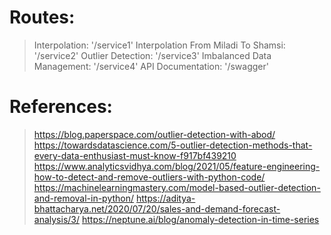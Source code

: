 # Routes:
 > Interpolation: '/service1'
 > Interpolation From Miladi To Shamsi: '/service2'
 > Outlier Detection: '/service3'
 > Imbalanced Data Management: '/service4'
 > API Documentation: '/swagger'

# References:
 > https://blog.paperspace.com/outlier-detection-with-abod/
 > https://towardsdatascience.com/5-outlier-detection-methods-that-every-data-enthusiast-must-know-f917bf439210
 > https://www.analyticsvidhya.com/blog/2021/05/feature-engineering-how-to-detect-and-remove-outliers-with-python-code/
 > https://machinelearningmastery.com/model-based-outlier-detection-and-removal-in-python/
 > https://aditya-bhattacharya.net/2020/07/20/sales-and-demand-forecast-analysis/3/
 > https://neptune.ai/blog/anomaly-detection-in-time-series
